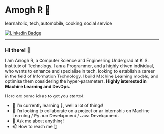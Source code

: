 # Amogh R 👋
learnaholic, tech, automobile, cooking, social service

[![Linkedin Badge](https://img.shields.io/badge/-AmoghR-blue?style=flat-square&logo=Linkedin&logoColor=white&link=https://www.linkedin.com/in/amogh-r-439654b6/)](https://www.linkedin.com/in/amogh-r-439654b6/)


---
### Hi there! 👋

I am Amogh R, a Computer Science and Engineering Undergrad at K. S. Institute of Technology. I am a Programmer, and a highly driven individual, who wants to enhance and specialise in tech, looking to establish a career in the field of Information Technology. I build Machine Learning models, and optimise them considering the hyper-parameters. **Highly interested in Machine Learning and DevOps.**

Here are some ideas to get you started:

- 🌱 I’m currently learning 🤔, well a lot of things!
- 👯 I’m looking to collaborate on a project or an internship on Machine Learning / Python Development / Java Development.
- 💬 Ask me about anything!
- 📫 How to reach me 👆


